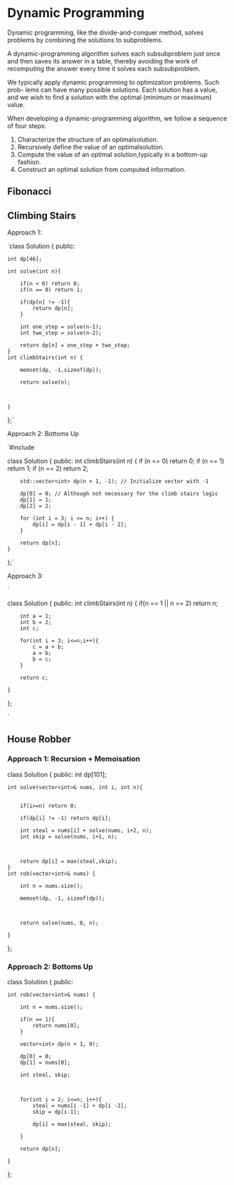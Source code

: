 # Dynamic Programming

Dynamic programming, like the divide-and-conquer method, solves problems by combining the solutions to subproblems.

A dynamic-programming algorithm solves each subsubproblem just once and then saves its answer in a table, thereby avoiding the work of recomputing the answer every time it solves each subsubproblem.

We typically apply dynamic programming to optimization problems. Such prob- lems can have many possible solutions. Each solution has a value, and we wish to find a solution with the optimal (minimum or maximum) value.

When developing a dynamic-programming algorithm, we follow a sequence of four steps:

1. Characterize the structure of an optimalsolution.
2. Recursively define the value of an optimalsolution.
3. Compute the value of an optimal solution,typically in a bottom-up fashion.
4. Construct an optimal solution from computed information.

## Fibonacci


## Climbing Stairs

Approach 1:

`class Solution {
public:

    int dp[46];

    int solve(int n){

        if(n < 0) return 0;
        if(n == 0) return 1;

        if(dp[n] != -1){
            return dp[n];
        } 

        int one_step = solve(n-1);
        int two_step = solve(n-2);

        return dp[n] = one_step + two_step;
    }
    int climbStairs(int n) {

        memset(dp, -1,sizeof(dp));

        return solve(n);
        

        
    }
};`


Approach 2: Bottoms Up

`#include <vector>

class Solution {
public:
    int climbStairs(int n) {
        if (n <= 0) return 0;
        if (n == 1) return 1;
        if (n == 2) return 2;

        std::vector<int> dp(n + 1, -1); // Initialize vector with -1

        dp[0] = 0; // Although not necessary for the climb stairs logic
        dp[1] = 1;
        dp[2] = 2;

        for (int i = 3; i <= n; i++) {
            dp[i] = dp[i - 1] + dp[i - 2];
        }

        return dp[n];
    }
};`



Approach 3: 

`

class Solution {
public:
    int climbStairs(int n) {
        if(n == 1 || n == 2)
        return n;

        int a = 1;
        int b = 2;
        int c;

        for(int i = 3; i<=n;i++){
            c = a + b;
            a = b;
            b = c;
        }

        return c;
        
    }
};

`


## House Robber

### Approach 1: Recursion + Memoisation

class Solution {
public:
    int dp[101];

    int solve(vector<int>& nums, int i, int n){
        

        if(i>=n) return 0;

        if(dp[i] != -1) return dp[i];

        int steal = nums[i] + solve(nums, i+2, n);
        int skip = solve(nums, i+1, n);

        

        return dp[i] = max(steal,skip);
    }
    int rob(vector<int>& nums) {

        int n = nums.size();

        memset(dp, -1, sizeof(dp));

        

        return solve(nums, 0, n);
        
    }
};



### Approach 2: Bottoms Up

class Solution {
public:

    int rob(vector<int>& nums) {

        int n = nums.size();

        if(n == 1){
            return nums[0];
        }

        vector<int> dp(n + 1, 0);

        dp[0] = 0;
        dp[1] = nums[0];

        int steal, skip;

        

        for(int i = 2; i<=n; i++){
            steal = nums[i -1] + dp[i -2];
            skip = dp[i-1];

            dp[i] = max(steal, skip);

        }

        return dp[n];
        
    }
};